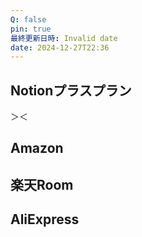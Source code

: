 ```yaml
---
Q: false
pin: true
最終更新日時: Invalid date
date: 2024-12-27T22:36
---
```

## Notionプラスプラン

＞＜

  

  

## Amazon

  

  

  

## 楽天Room

  

  

  

## AliExpress